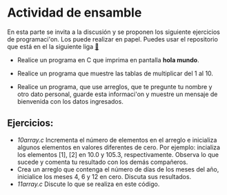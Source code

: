 # Actividad de ensamble

En esta parte se invita a la discusión y se proponen los siguiente
ejercicios de programaci\'on. Los puede realizar en  papel.
Puedes usar el repositorio que está en el la siguiente liga [:link:](https://github.com/UNAM-FESAc/c-prgrmmng-I-FESAc)

- Realice un programa en C que imprima en pantalla __hola mundo__. 

- Realice un programa que muestre las tablas de multiplicar del 1 al 10.

- Realice un programa, que use arreglos, que te pregunte tu nombre y otro dato
  personal, guarde esta informaci\'on y muestre un mensaje de bienvenida 
	con los datos ingresados.

## Ejercicios:
- *10array.c* Incrementa el número de elementos en el arreglo e 
	inicializa algunos elementos en valores diferentes de cero. Por ejemplo:
	incializa los elementos [1], [2] en 10.0 y 105.3, respectivamente.
	Observa lo que sucede y comenta tu resultado con los demás compañeros.
- Crea un arreglo que contenga el número de días de los meses del año, inicialice los meses 
	4, 6 y 12 en cero. Discuta sus resultados.
- *11array.c* Discute lo que se realiza en este código.
